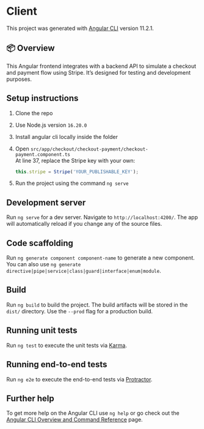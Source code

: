 # Client

This project was generated with [Angular CLI](https://github.com/angular/angular-cli) version 11.2.1.

## 📦 Overview

This Angular frontend integrates with a backend API to simulate a checkout and payment flow using Stripe. It’s designed for testing and development purposes.

## Setup instructions

1. Clone the repo  
2. Use Node.js version `16.20.0`  
3. Install angular cli locally inside the folder
4. Open `src/app/checkout/checkout-payment/checkout-payment.component.ts`  
   At line 37, replace the Stripe key with your own:

   ```ts
   this.stripe = Stripe('YOUR_PUBLISHABLE_KEY');
   ```
5. Run the project using the command `ng serve`

## Development server

Run `ng serve` for a dev server. Navigate to `http://localhost:4200/`. The app will automatically reload if you change any of the source files.

## Code scaffolding

Run `ng generate component component-name` to generate a new component. You can also use `ng generate directive|pipe|service|class|guard|interface|enum|module`.

## Build

Run `ng build` to build the project. The build artifacts will be stored in the `dist/` directory. Use the `--prod` flag for a production build.

## Running unit tests

Run `ng test` to execute the unit tests via [Karma](https://karma-runner.github.io).

## Running end-to-end tests

Run `ng e2e` to execute the end-to-end tests via [Protractor](http://www.protractortest.org/).

## Further help

To get more help on the Angular CLI use `ng help` or go check out the [Angular CLI Overview and Command Reference](https://angular.io/cli) page.

